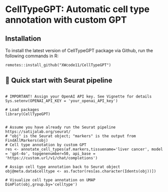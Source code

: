 CellTypeGPT: Automatic cell type annotation with custom GPT
====

## Installation 

To install the latest version of CellTypeGPT package via Github, run the following commands in R:
```{r eval = FALSE}
remotes::install_github("XWcode11/CellTypeGPT")
```

##  🚀 Quick start with Seurat pipeline 


```{r eval = FALSE}

# IMPORTANT! Assign your OpenAI API key. See Vignette for details
Sys.setenv(OPENAI_API_KEY = 'your_openai_API_key')

# Load packages
library(CellTypeGPT)


# Assume you have already run the Seurat pipeline https://satijalab.org/seurat/
# "obj" is the Seurat object; "markers" is the output from FindAllMarkers(obj)
# Cell type annotation by custom GPT
res <- annotate_cell_types(af.markers,tissuename='liver cancer', model = 'gpt-4o', topgenenumber=50, api_base = 'https://custom.url/v1/chat/completions')

# Assign cell type annotation back to Seurat object
obj@meta.data$celltype <- as.factor(res[as.character(Idents(obj))])

# Visualize cell type annotation on UMAP
DimPlot(obj,group.by='celltype')
```

